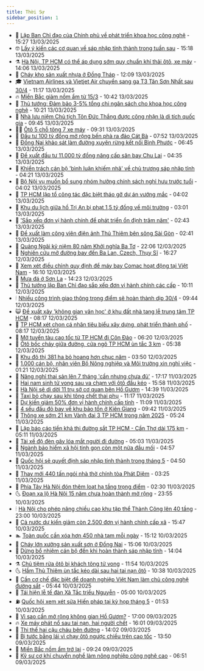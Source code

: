 ```yaml
---
title: Thời Sự
sidebar_position: 1
---
```


<!-- vnexpress-thoi-su:START -->
- 🦒 [Lập Ban Chỉ đạo của Chính phủ về phát triển khoa học công nghệ](https://vnexpress.net/lap-ban-chi-dao-cua-chinh-phu-ve-phat-trien-khoa-hoc-cong-nghe-4861067.html) - 15:27 13/03/2025
- 🤓 [Lấy ý kiến các cơ quan về sáp nhập tỉnh thành trong tuần sau](https://vnexpress.net/lay-y-kien-cac-co-quan-ve-sap-nhap-tinh-thanh-trong-tuan-sau-4861063.html) - 15:18 13/03/2025
- ⚗️ [Hà Nội, TP HCM có thể áp dụng sớm quy chuẩn khí thải ôtô, xe máy](https://vnexpress.net/ha-noi-tp-hcm-co-the-ap-dung-som-quy-chuan-khi-thai-oto-xe-may-4861055.html) - 14:06 13/03/2025
- 🌊 [Cháy kho sản xuất nhựa ở Đồng Tháp](https://vnexpress.net/chay-kho-san-xuat-nhua-o-dong-thap-4861045.html) - 12:09 13/03/2025
- 🎓 [Vietnam Airlines và Vietjet Air chuyển sang ga T3 Tân Sơn Nhất sau 30/4](https://vnexpress.net/vietnam-airlines-va-vietjet-air-chuyen-sang-ga-t3-tan-son-nhat-sau-30-4-4861027.html) - 11:17 13/03/2025
- 🔥 [Miền Bắc giảm nồm ẩm từ 15/3](https://vnexpress.net/mien-bac-giam-nom-am-tu-15-3-4861011.html) - 10:42 13/03/2025
- 🦏 [Thủ tướng: Đảm bảo 3-5% tổng chi ngân sách cho khoa học công nghệ](https://vnexpress.net/thu-tuong-dam-bao-3-5-tong-chi-ngan-sach-cho-khoa-hoc-cong-nghe-4860943.html) - 10:21 13/03/2025
- 👺 [Nhà lưu niệm Chủ tịch Tôn Đức Thắng được công nhận là di tích quốc gia](https://vnexpress.net/nha-luu-niem-chu-tich-ton-duc-thang-duoc-cong-nhan-la-di-tich-quoc-gia-4860651.html) - 09:45 13/03/2025
- 🧑‍🏫 [Ôtô 5 chỗ tông 7 xe máy](https://vnexpress.net/oto-5-cho-tong-7-xe-may-4860974.html) - 09:31 13/03/2025
- 🚦 [Đầu tư 100 tỷ đồng mở rộng bến phà ra đảo Cát Bà](https://vnexpress.net/dau-tu-100-ty-dong-mo-rong-ben-pha-ra-dao-cat-ba-4860787.html) - 07:52 13/03/2025
- 🎉 [Đồng Nai khảo sát làm đường xuyên rừng kết nối Bình Phước](https://vnexpress.net/dong-nai-khao-sat-lam-duong-xuyen-rung-ket-noi-binh-phuoc-4860840.html) - 06:45 13/03/2025
- 🦒 [Đề xuất đầu tư 11.000 tỷ đồng nâng cấp sân bay Chu Lai](https://vnexpress.net/de-xuat-dau-tu-11-000-ty-dong-nang-cap-san-bay-chu-lai-4860773.html) - 04:35 13/03/2025
- 🤗 [Khiển trách cán bộ &#39;bình luận khiếm nhã&#39; về chủ trương sáp nhập tỉnh](https://vnexpress.net/khien-trach-can-bo-binh-luan-khiem-nha-ve-chu-truong-sap-nhap-tinh-4860749.html) - 04:21 13/03/2025
- 💼 [Bộ Nội vụ muốn bổ sung nhóm hưởng chính sách nghỉ hưu trước tuổi](https://vnexpress.net/bo-noi-vu-muon-bo-sung-nhom-huong-chinh-sach-nghi-huu-truoc-tuoi-4860728.html) - 04:02 13/03/2025
- 🤩 [TP HCM lập tổ công tác đặc biệt tháo gỡ dự án vướng mắc](https://vnexpress.net/tp-hcm-lap-to-cong-tac-dac-biet-thao-go-du-an-vuong-mac-4860772.html) - 04:02 13/03/2025
- 🤡 [Khu du lịch giữa hồ Trị An bị phạt 1,5 tỷ đồng về môi trường](https://vnexpress.net/khu-du-lich-giua-ho-tri-an-bi-phat-1-5-ty-dong-ve-moi-truong-4860685.html) - 03:01 13/03/2025
- 💯 [&#39;Sắp xếp đơn vị hành chính để phát triển ổn định trăm năm&#39;](https://vnexpress.net/sap-xep-don-vi-hanh-chinh-de-phat-trien-on-dinh-tram-nam-4860683.html) - 02:43 13/03/2025
- 👺 [Đề xuất làm công viên điện ảnh Thủ Thiêm bên sông Sài Gòn](https://vnexpress.net/de-xuat-lam-cong-vien-dien-anh-thu-thiem-ben-song-sai-gon-4860704.html) - 02:41 13/03/2025
- 🌮 [Quảng Ngãi kỷ niệm 80 năm Khởi nghĩa Ba Tơ](https://vnexpress.net/quang-ngai-ky-niem-80-nam-khoi-nghia-ba-to-4860602.html) - 22:06 12/03/2025
- 🥸 [Nghiên cứu mở đường bay đến Ba Lan, Czech, Thụy Sĩ](https://vnexpress.net/nghien-cuu-mo-duong-bay-den-ba-lan-czech-thuy-si-4860580.html) - 16:27 12/03/2025
- 🐻 [Xem xét điều chỉnh quy định để máy bay Comac hoạt động tại Việt Nam](https://vnexpress.net/xem-xet-dieu-chinh-quy-dinh-de-may-bay-comac-hoat-dong-tai-viet-nam-4860589.html) - 16:10 12/03/2025
- 👀 [Mưa đá ở Sơn La](https://vnexpress.net/mua-da-o-son-la-4860577.html) - 14:23 12/03/2025
- 🤔 [Thủ tướng lập Ban Chỉ đạo sắp xếp đơn vị hành chính các cấp](https://vnexpress.net/thu-tuong-lap-ban-chi-dao-sap-xep-don-vi-hanh-chinh-cac-cap-4860481.html) - 10:11 12/03/2025
- 🕯 [Nhiều công trình giao thông trọng điểm sẽ hoàn thành dịp 30/4](https://vnexpress.net/nhieu-cong-trinh-giao-thong-trong-diem-se-hoan-thanh-dip-30-4-4860231.html) - 09:44 12/03/2025
- 😺 [Đề xuất xây &#39;không gian văn học&#39; ở khu đất nhà tang lễ trung tâm TP HCM](https://vnexpress.net/de-xuat-xay-khong-gian-van-hoc-o-khu-dat-nha-tang-le-trung-tam-tp-hcm-4860399.html) - 08:17 12/03/2025
- 🦆 [TP HCM xét chọn cá nhân tiêu biểu xây dựng, phát triển thành phố](https://vnexpress.net/tp-hcm-xet-chon-ca-nhan-tieu-bieu-xay-dung-phat-trien-thanh-pho-4860362.html) - 08:17 12/03/2025
- 🧰 [Mở tuyến tàu cao tốc từ TP HCM đi Côn Đảo](https://vnexpress.net/mo-tuyen-tau-cao-toc-tu-tp-hcm-di-con-dao-4860343.html) - 06:20 12/03/2025
- 🦍 [Ôtô bốc cháy giữa đường, cửa ngõ TP HCM ùn tắc 3 km](https://vnexpress.net/oto-boc-chay-giua-duong-cua-ngo-tp-hcm-un-tac-3-km-4860334.html) - 05:38 12/03/2025
- 🧰 [Khu đô thị 381 ha bỏ hoang hơn chục năm](https://vnexpress.net/khu-do-thi-381-ha-bo-hoang-hon-chuc-nam-4860077.html) - 03:50 12/03/2025
- 💃 [1.000 cán bộ, nhân viên Bộ Nông nghiệp và Môi trường xin nghỉ việc](https://vnexpress.net/1-000-can-bo-nhan-vien-bo-nong-nghiep-va-moi-truong-xin-nghi-viec-4860082.html) - 01:21 12/03/2025
- 🧰 [Nâng nghỉ thai sản lên 7 tháng &#39;cần nhưng chưa đủ&#39;](https://vnexpress.net/nang-nghi-thai-san-len-7-thang-can-nhung-chua-du-4860051.html) - 17:17 11/03/2025
- 🚀 [Hai nam sinh tử vong sau va chạm với ôtô đầu kéo](https://vnexpress.net/hai-nam-sinh-tu-vong-sau-va-cham-voi-oto-dau-keo-4860085.html) - 15:58 11/03/2025
- 🎊 [Hà Nội sẽ di dời 11 trụ sở cơ quan bên Hồ Gươm](https://vnexpress.net/ha-noi-se-di-doi-11-tru-so-co-quan-ben-ho-guom-4860069.html) - 14:39 11/03/2025
- 🤭 [Taxi bỏ chạy sau khi tông chết thai phụ](https://vnexpress.net/taxi-bo-chay-sau-khi-tong-chet-thai-phu-4860023.html) - 11:17 11/03/2025
- 🤗 [Dự kiến giảm 50% đơn vị hành chính cấp tỉnh](https://vnexpress.net/du-kien-giam-50-don-vi-hanh-chinh-cap-tinh-4860042.html) - 11:09 11/03/2025
- 🌈 [4 sếu đầu đỏ bay về khu bảo tồn ở Kiên Giang](https://vnexpress.net/4-seu-dau-do-bay-ve-khu-bao-ton-o-kien-giang-4859925.html) - 09:42 11/03/2025
- 🦣 [Thông xe sớm 21 km Vành đai 3 TP HCM trong năm 2025](https://vnexpress.net/thong-xe-som-21-km-vanh-dai-3-tp-hcm-trong-nam-2025-4859689.html) - 05:24 11/03/2025
- 🎡 [Lập báo cáo tiền khả thi đường sắt TP HCM - Cần Thơ dài 175 km](https://vnexpress.net/lap-bao-cao-tien-kha-thi-duong-sat-tp-hcm-can-tho-dai-175-km-4859546.html) - 05:11 11/03/2025
- 🦏 [Tài xế độ đèn gây lóa mắt người đi đường](https://vnexpress.net/tai-xe-do-den-gay-loa-mat-nguoi-di-duong-4857538.html) - 05:03 11/03/2025
- 🎊 [Ngành bảo hiểm xã hội tinh gọn còn một nửa đầu mối](https://vnexpress.net/nganh-bao-hiem-xa-hoi-tinh-gon-con-mot-nua-dau-moi-4859589.html) - 04:57 11/03/2025
- 🫶 [Quốc hội sẽ quyết định sáp nhập tỉnh thành trong tháng 5](https://vnexpress.net/quoc-hoi-se-quyet-dinh-sap-nhap-tinh-thanh-trong-thang-5-4859573.html) - 04:50 11/03/2025
- 🤔 [Thay mới 440 tấn ngói nhà thờ chính tòa Phát Diệm](https://vnexpress.net/thay-moi-440-tan-ngoi-nha-tho-chinh-toa-phat-diem-4858943.html) - 03:25 11/03/2025
- 🤠 [Phía Tây Hà Nội đón thêm loạt hạ tầng trọng điểm](https://vnexpress.net/phia-tay-ha-noi-don-them-loat-ha-tang-trong-diem-4859446.html) - 02:30 11/03/2025
- 🌜 [Đoạn xa lộ Hà Nội 15 năm chưa hoàn thành mở rộng](https://vnexpress.net/doan-xa-lo-ha-noi-15-nam-chua-hoan-thanh-mo-rong-4859341.html) - 23:55 10/03/2025
- 🕯 [Hà Nội cho phép nâng chiều cao khu tập thể Thành Công lên 40 tầng](https://vnexpress.net/ha-noi-cho-phep-nang-chieu-cao-khu-tap-the-thanh-cong-len-40-tang-4859359.html) - 23:00 10/03/2025
- 🤔 [Cả nước dự kiến giảm còn 2.500 đơn vị hành chính cấp xã](https://vnexpress.net/ca-nuoc-du-kien-giam-con-2-500-don-vi-hanh-chinh-cap-xa-4859152.html) - 15:47 10/03/2025
- 🏊 [Toàn quốc cần xóa hơn 450 nhà tạm mỗi ngày](https://vnexpress.net/toan-quoc-can-xoa-hon-450-nha-tam-moi-ngay-4859336.html) - 15:12 10/03/2025
- 🌮 [Cháy lớn xưởng sản xuất sơn ở Đồng Nai](https://vnexpress.net/chay-lon-xuong-san-xuat-son-o-dong-nai-4859343.html) - 15:06 10/03/2025
- 🫣 [Dừng bổ nhiệm cán bộ đến khi hoàn thành sáp nhập tỉnh](https://vnexpress.net/dung-bo-nhiem-can-bo-den-khi-hoan-thanh-sap-nhap-tinh-4859332.html) - 14:04 10/03/2025
- ⚗️ [Chủ tiệm rửa ôtô bị khách tông tử vong](https://vnexpress.net/chu-tiem-rua-oto-bi-khach-tong-tu-vong-4859307.html) - 11:54 10/03/2025
- 🌜 [Hầm Thủ Thiêm ùn tắc kéo dài sau hai tai nạn ôtô](https://vnexpress.net/ham-thu-thiem-un-tac-keo-dai-sau-hai-tai-nan-oto-4859291.html) - 10:38 10/03/2025
- 🌁 [Cần cơ chế đặc biệt để doanh nghiệp Việt Nam làm chủ công nghệ đường sắt](https://vnexpress.net/can-co-che-dac-biet-de-doanh-nghiep-viet-nam-lam-chu-cong-nghe-duong-sat-4859065.html) - 05:44 10/03/2025
- 🐲 [Tái hiện lễ tế đàn Xã Tắc triều Nguyễn](https://vnexpress.net/tai-hien-le-te-dan-xa-tac-trieu-nguyen-4858863.html) - 05:00 10/03/2025
- ⛽️ [Quốc hội xem xét sửa Hiến pháp tại kỳ họp tháng 5](https://vnexpress.net/quoc-hoi-xem-xet-sua-hien-phap-tai-ky-hop-thang-5-4858881.html) - 01:53 10/03/2025
- 🗽 [Vì sao cần mở rộng không gian Hồ Gươm?](https://vnexpress.net/vi-sao-can-mo-rong-khong-gian-ho-guom-4858501.html) - 17:00 09/03/2025
- 🔥 [Xe máy phát nổ sau tai nạn, hai người chết](https://vnexpress.net/xe-may-phat-no-sau-tai-nan-hai-nguoi-chet-4858806.html) - 16:01 09/03/2025
- 💯 [Thi thể hai cậu cháu bên đường](https://vnexpress.net/thi-the-hai-cau-chau-ben-duong-4858791.html) - 14:02 09/03/2025
- 🦆 [Bị tước bằng lái vì chạy ôtô ngược chiều trên cao tốc](https://vnexpress.net/bi-tuoc-bang-lai-vi-chay-oto-nguoc-chieu-tren-cao-toc-4858723.html) - 13:50 09/03/2025
- 🫣 [Miền Bắc nồm ẩm trở lại](https://vnexpress.net/mien-bac-nom-am-tro-lai-4858719.html) - 09:24 09/03/2025
- 🤡 [Kỹ sư cơ khí chuyển nghề làm nông nghiệp công nghệ cao](https://vnexpress.net/ky-su-co-khi-chuyen-nghe-lam-nong-nghiep-cong-nghe-cao-4856013.html) - 06:51 09/03/2025<!-- vnexpress-thoi-su:END -->